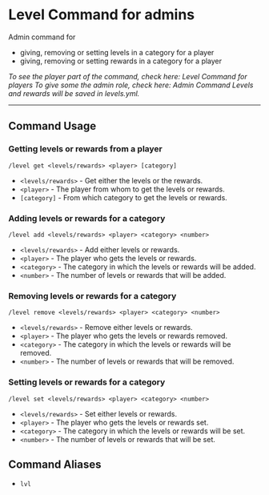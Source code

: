 # Level Command for admins

Admin command for
- giving, removing or setting levels in a category for a player
- giving, removing or setting rewards in a category for a player

_To see the player part of the command, check here: Level Command for players_
_To give some the admin role, check here: Admin Command_
_Levels and rewards will be saved in levels.yml._

---
## Command Usage

### Getting levels or rewards from a player
`/level get <levels/rewards> <player> [category]`

 - `<levels/rewards>` - Get either the levels or the rewards.
- `<player>` - The player from whom to get the levels or rewards.
- `[category]` - From which category to get the levels or rewards.

### Adding levels or rewards for a category
`/level add <levels/rewards> <player> <category> <number>`

- `<levels/rewards>` - Add either levels or rewards.
- `<player>` - The player who gets the levels or rewards.
- `<category>` - The category in which the levels or rewards will be added.
- `<number>` - The number of levels or rewards that will be added.

### Removing levels or rewards for a category
`/level remove <levels/rewards> <player> <category> <number>`

- `<levels/rewards>` - Remove either levels or rewards.
- `<player>` - The player who gets the levels or rewards removed.
- `<category>` - The category in which the levels or rewards will be removed.
- `<number>` - The number of levels or rewards that will be removed.

### Setting levels or rewards for a category
`/level set <levels/rewards> <player> <category> <number>`

- `<levels/rewards>` - Set either levels or rewards.
- `<player>` - The player who gets the levels or rewards set.
- `<category>` - The category in which the levels or rewards will be set.
- `<number>` - The number of levels or rewards that will be set.


## Command Aliases
- `lvl`
